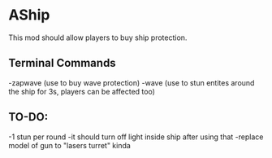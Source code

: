 # AShip
This mod should allow players to buy ship protection.

## Terminal Commands

-zapwave (use to buy wave protection)
-wave (use to stun entites around the ship for 3s, players can be affected too)

## TO-DO:
-1 stun per round
-it should turn off light inside ship after using that
-replace model of gun to "lasers turret" kinda
